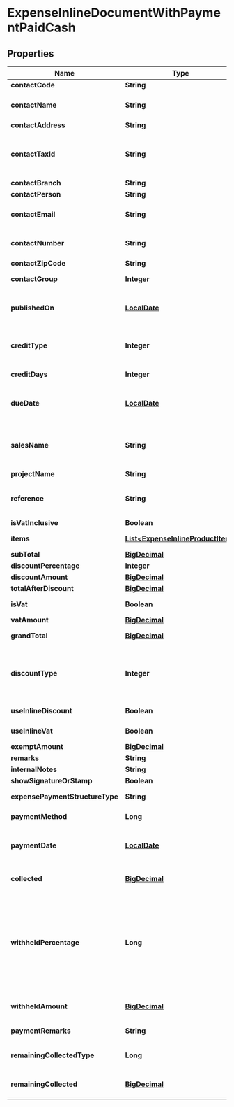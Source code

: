 

# ExpenseInlineDocumentWithPaymentPaidCash

## Properties

Name | Type | Description | Notes
------------ | ------------- | ------------- | -------------
**contactCode** | **String** | รหัส ลูกค้า/ผู้จำหน่าย |  [optional]
**contactName** | **String** | ชื่อ ลูกค้า/ผู้จำหน่าย &lt;br&gt; &lt;ex&gt;Example: บริษัท ลูกค้า จำกัด, คุณลูกค้า ซื้อประจำ&lt;/ex&gt; | 
**contactAddress** | **String** | ที่อยู่ ลูกค้า/ผู้จำหน่าย |  [optional]
**contactTaxId** | **String** | เลขประจำตัวผู้เสียภาษี ลูกค้า หรือ ผู้จำหน่าย/ลูกค้า &lt;br&gt; (ถ้ามีจำเป็นต้องครบ 13 หลัก) &lt;br&gt; &lt;ex&gt;Example: 1234567890123 &lt;/ex&gt; |  [optional]
**contactBranch** | **String** | สำนักงาน/สาขา |  [optional]
**contactPerson** | **String** | ชื่อผู้ติดต่อ |  [optional]
**contactEmail** | **String** | อีเมลผู้ติดต่อ &lt;br&gt; &lt;ex&gt;Example: contact@email.com&lt;/ex&gt; |  [optional]
**contactNumber** | **String** | เบอร์มือถือผู้ติดต่อ &lt;br&gt; &lt;ex&gt;Example: 099-999-9999&lt;/ex&gt; |  [optional]
**contactZipCode** | **String** | รหัสไปรษณีย์ติดต่อ |  [optional]
**contactGroup** | **Integer** | ประผู้ติดต่อ &lt;br&gt; 1 &#x3D; บุคคลธรรมดา &lt;br&gt; 3 &#x3D; นิติบุคคล |  [optional]
**publishedOn** | [**LocalDate**](LocalDate.md) | วันที่เอกสาร รูปแบบ yyyy-MM-dd &lt;br&gt; &lt;ex&gt;Example: 2020-01-01&lt;/ex&gt; | 
**creditType** | **Integer** | รูปแบบเครดิต &lt;br&gt; 1 &#x3D; เครดิต (วัน) &lt;br&gt; 3 &#x3D; เงินสด  &lt;br&gt; 5 &#x3D; เครดิต (ไม่แสดงวันที่ครบกำหนด) |  [optional]
**creditDays** | **Integer** | จำนวนวันที่ให้เครดิต &lt;br&gt; &lt;ex&gt;Example: 30&lt;/ex&gt; |  [optional]
**dueDate** | [**LocalDate**](LocalDate.md) | วันครบกำหนดเอกสาร รูปแบบ yyyy-MM-dd &lt;br&gt; &lt;ex&gt;Example: 2020-01-01&lt;/ex&gt; | 
**salesName** | **String** | ชื่อผู้สร้างเอกสาร หรือ ชื่อพนักงานขาย &lt;br&gt; &lt;ex&gt;Example: sale@email.com or Mr.Sale Shop&lt;/ex&gt; |  [optional]
**projectName** | **String** | ชื่อโปรเจค |  [optional]
**reference** | **String** | เลขที่อ้างอิง หรือ เลขที่เอกสารที่เกี่ยวข้อง &lt;br&gt; &lt;ex&gt;Example: INV2020010001&lt;/ex&gt; |  [optional]
**isVatInclusive** | **Boolean** | มูลค่าเอกสารรวมภาษีแล้วหรือไม่ |  [optional]
**items** | [**List&lt;ExpenseInlineProductItem&gt;**](ExpenseInlineProductItem.md) | รายการสินค้าใช้งานสำหรับเอกสาร Simple Expense |  [optional]
**subTotal** | [**BigDecimal**](BigDecimal.md) | มูลค่ารวมเป็นเงิน |  [optional]
**discountPercentage** | **Integer** | มูลค่าส่วนลดเป็นเปอร์เซ็นต์ |  [optional]
**discountAmount** | [**BigDecimal**](BigDecimal.md) | มูลค่าส่วนลดเป็นจำนวน (บาท) |  [optional]
**totalAfterDiscount** | [**BigDecimal**](BigDecimal.md) | มูลค่าหลังหักส่วนลด | 
**isVat** | **Boolean** | มูลค่าหลังหักส่วนลด มีภาษีมูลค่าเพิ่ม 7% |  [optional]
**vatAmount** | [**BigDecimal**](BigDecimal.md) | ภาษีมูลค่าเพิ่ม |  [optional]
**grandTotal** | [**BigDecimal**](BigDecimal.md) | จำนวนเงินรวมทั้งสิ้น (รวมภาษีมูลค่าเพิ่ม 7% แล้ว) | 
**discountType** | **Integer** | รูปแบบส่วนลดในเอกสาร กรณีใช้รูปแบบ Inline ส่วนลด หรือ ภาษี แยกตามรายการสินค้า &lt;br&gt; สามารถเลือกรูปแบบส่วนลดได้ &lt;br&gt; 1 &#x3D;  เปอร์เซ็นต์ &lt;br&gt; 3 &#x3D; จำนวน (บาท) |  [optional]
**useInlineDiscount** | **Boolean** | inline discount ใช้งานส่วนลด แยกตามรายการสินค้า |  [optional]
**useInlineVat** | **Boolean** | inline vat ใช้งานส่วนลดและภาษี แยกตามรายการสินค้า |  [optional]
**exemptAmount** | [**BigDecimal**](BigDecimal.md) | ยอดขายที่ยกเว้นภาษีมูลค่าเพิ่ม |  [optional]
**remarks** | **String** | หมายเหตุเอกสาร |  [optional]
**internalNotes** | **String** | โน๊ตภายในบริษัท |  [optional]
**showSignatureOrStamp** | **Boolean** | ลายเซ็นอิเล็กทรอนิกส์และตรายาง |  [optional]
**expensePaymentStructureType** | **String** | สร้างเอกสารแบบ Simple พร้อมชำระเงิน ด้วยเงินสด | 
**paymentMethod** | **Long** | ประเภทการชำระเงิน &lt;br&gt; 1 &#x3D; เงินสด | 
**paymentDate** | [**LocalDate**](LocalDate.md) | วันที่รับชำระเงิน / วันที่ชำระเงิน รูปแบบ yyyy-MM-dd &lt;br&gt; &lt;ex&gt;Example: 2020-01-01&lt;/ex&gt; | 
**collected** | [**BigDecimal**](BigDecimal.md) | จำนวนเงินยอดจ่ายสุทธิ &lt;br&gt; &lt;ex&gt; Example : 100.00 &lt;/ex&gt; | 
**withheldPercentage** | **Long** | เปอร์เซ็น หัก ณ ที่จ่าย &lt;br&gt; 0.5 &#x3D; 0.5% &lt;br&gt; 0.75 &#x3D; 0.75% &lt;br&gt; 1 &#x3D; 1% &lt;br&gt; 1.5 &#x3D; 1.5% &lt;br&gt; 2 &#x3D; 2% &lt;br&gt; 3 &#x3D; 3% &lt;br&gt; 5 &#x3D; 5% &lt;br&gt; 10 &#x3D; 10% &lt;br&gt; 15 &#x3D; 15% &lt;br&gt; -1 &#x3D; จำนวนเงิน &lt;red&gt;(สำหรับเอกสารที่ใช้ภาษีแยกตามรายการสินค้า ต้องใช้เป็นจำนวนเงิน)&lt;/red&gt; |  [optional]
**withheldAmount** | [**BigDecimal**](BigDecimal.md) | จำนวน ยอดหัก ณ ที่จ่าย &lt;br&gt; &lt;ex&gt; Example : 100.00 &lt;/ex&gt; |  [optional]
**paymentRemarks** | **String** | หมายเหตุ การรับชำระเงิน หรือ ชำระเงิน |  [optional]
**remainingCollectedType** | **Long** | สาเหตุเงินขาด เงินเกิน &lt;br&gt; 51 &#x3D; เงินขาดหรือเงินกิน &lt;br&gt; 55 &#x3D; ค่าธรรมเนียมธนาคาร  |  [optional]
**remainingCollected** | [**BigDecimal**](BigDecimal.md) | จำนวน ยอดเงินขาด หรือ เงินเกิน &lt;br&gt; &lt;ex&gt; Example : 100.00 &lt;/ex&gt; |  [optional]



